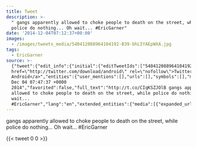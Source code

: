 ```yaml
---
title: Tweet
description: >-
  " gangs apparently allowed to choke people to death on the street, while
  police do nothing... Oh wait... #EricGarner"
date: '2014-12-04T07:12:37+00:00'
images:
  - /images/tweets_media/540412088964104192-B39-bhLIYAEpWXA.jpg
tags:
  - EricGarner
source: >-
  {"tweet":{"edit_info":{"initial":{"editTweetIds":["540412088964104192"],"editableUntil":"2014-12-04T08:47:37.037Z","editsRemaining":"5","isEditEligible":true}},"retweeted":false,"source":"<a
  href=\"http://twitter.com/download/android\" rel=\"nofollow\">Twitter for
  Android</a>","entities":{"user_mentions":[],"urls":[],"symbols":[],"media":[{"expanded_url":"https://twitter.com/garyyounge/status/540289492419358721/photo/1","source_status_id":"540289492419358721","indices":["0","22"],"url":"http://t.co/CIqKSZJOlB","media_url":"http://pbs.twimg.com/media/B39-bhLIYAEpWXA.jpg","id_str":"540289491534372865","source_user_id":"149272318","id":"540289491534372865","media_url_https":"https://pbs.twimg.com/media/B39-bhLIYAEpWXA.jpg","source_user_id_str":"149272318","sizes":{"large":{"w":"650","h":"366","resize":"fit"},"small":{"w":"650","h":"366","resize":"fit"},"thumb":{"w":"150","h":"150","resize":"crop"},"medium":{"w":"650","h":"366","resize":"fit"}},"type":"photo","source_status_id_str":"540289492419358721","display_url":"pic.twitter.com/CIqKSZJOlB"}],"hashtags":[{"text":"EricGarner","indices":["126","137"]}]},"display_text_range":["0","137"],"favorite_count":"0","id_str":"540412088964104192","truncated":false,"retweet_count":"0","id":"540412088964104192","possibly_sensitive":false,"created_at":"Thu
  Dec 04 07:47:37 +0000
  2014","favorited":false,"full_text":"http://t.co/CIqKSZJOlB gangs apparently
  allowed to choke people to death on the street, while police do nothing... Oh
  wait...
  #EricGarner","lang":"en","extended_entities":{"media":[{"expanded_url":"https://twitter.com/garyyounge/status/540289492419358721/photo/1","source_status_id":"540289492419358721","indices":["0","22"],"url":"http://t.co/CIqKSZJOlB","media_url":"http://pbs.twimg.com/media/B39-bhLIYAEpWXA.jpg","id_str":"540289491534372865","source_user_id":"149272318","id":"540289491534372865","media_url_https":"https://pbs.twimg.com/media/B39-bhLIYAEpWXA.jpg","source_user_id_str":"149272318","sizes":{"large":{"w":"650","h":"366","resize":"fit"},"small":{"w":"650","h":"366","resize":"fit"},"thumb":{"w":"150","h":"150","resize":"crop"},"medium":{"w":"650","h":"366","resize":"fit"}},"type":"photo","source_status_id_str":"540289492419358721","display_url":"pic.twitter.com/CIqKSZJOlB"}]}}}
---
```

 gangs apparently allowed to choke people to death on the street, while police do nothing... Oh wait... #EricGarner
    
{{< tweet 0 0 >}}
    
